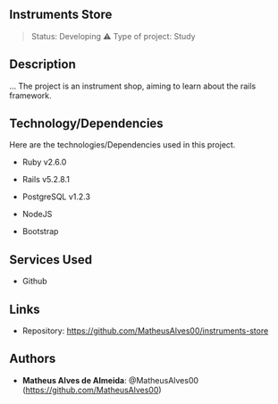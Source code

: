 ## Instruments Store

> Status: Developing ⚠️
> Type of project: Study

## Description

...  The project is an instrument shop, aiming to learn about the rails framework.

## Technology/Dependencies

Here are the technologies/Dependencies used in  this  project.

*  Ruby v2.6.0

*  Rails v5.2.8.1

*  PostgreSQL v1.2.3

*  NodeJS

*  Bootstrap

## Services Used

*  Github

## Links

-  Repository:  https://github.com/MatheusAlves00/instruments-store

## Authors

*  **Matheus Alves de Almeida**:  @MatheusAlves00  (https://github.com/MatheusAlves00)
